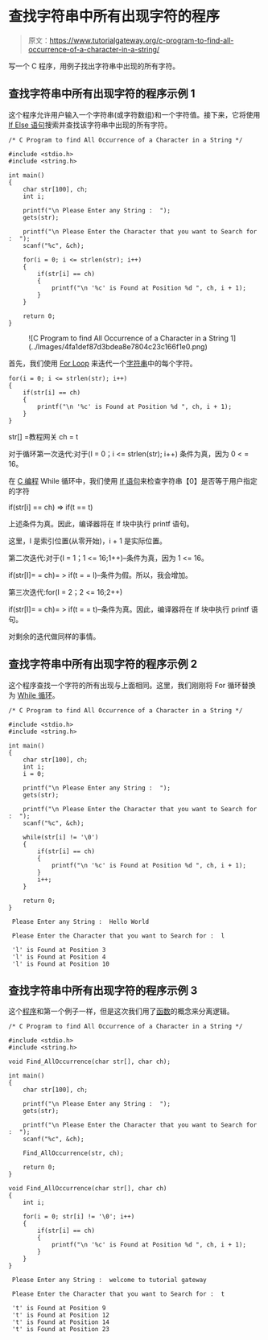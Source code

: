 # 查找字符串中所有出现字符的程序

> 原文：<https://www.tutorialgateway.org/c-program-to-find-all-occurrence-of-a-character-in-a-string/>

写一个 C 程序，用例子找出字符串中出现的所有字符。

## 查找字符串中所有出现字符的程序示例 1

这个程序允许用户输入一个字符串(或字符数组)和一个字符值。接下来，它将使用 [If Else 语句](https://www.tutorialgateway.org/if-else-statement-in-c/)搜索并查找该字符串中出现的所有字符。

```
/* C Program to find All Occurrence of a Character in a String */

#include <stdio.h>
#include <string.h>

int main()
{
  	char str[100], ch;
  	int i;

  	printf("\n Please Enter any String :  ");
  	gets(str);

  	printf("\n Please Enter the Character that you want to Search for :  ");
  	scanf("%c", &ch);

  	for(i = 0; i <= strlen(str); i++)
  	{
  		if(str[i] == ch)  
		{
  			printf("\n '%c' is Found at Position %d ", ch, i + 1);
 		}
	}

  	return 0;
}
```

<figure class="wp-block-image">![C Program to find All Occurrence of a Character in a String 1](../Images/4fa1def87d3bdea8e7804c23c166f1e0.png)</figure>

首先，我们使用 [For Loop](https://www.tutorialgateway.org/for-loop-in-c-programming/) 来迭代一个[字符串](https://www.tutorialgateway.org/c-string/)中的每个字符。

```
for(i = 0; i <= strlen(str); i++)
{
	if(str[i] == ch)  
	{
		printf("\n '%c' is Found at Position %d ", ch, i + 1);   	
	}
}
```

str[] =教程网关
ch = t

对于循环第一次迭代:对于(I = 0；i <= strlen(str); i++)
条件为真，因为 0 < = 16。

在 [C 编程](https://www.tutorialgateway.org/c-programming/) While 循环中，我们使用 [If 语句](https://www.tutorialgateway.org/if-statement-in-c/)来检查字符串【0】是否等于用户指定的字符

if(str[i] == ch) => if(t == t)

上述条件为真。因此，编译器将在 If 块中执行 printf 语句。

这里，I 是索引位置(从零开始)，i + 1 是实际位置。

第二次迭代:对于(I = 1；1 <= 16;1++)–条件为真，因为 1 <= 16。

if(str[I]= = ch)= > if(t = = l)–条件为假。所以，我会增加。

第三次迭代:for(I = 2；2 <= 16;2++)

if(str[I]= = ch)= > if(t = = t)–条件为真。因此，编译器将在 If 块中执行 printf 语句。

对剩余的迭代做同样的事情。

## 查找字符串中所有出现字符的程序示例 2

这个程序查找一个字符的所有出现与上面相同。这里，我们刚刚将 For 循环替换为 [While 循环](https://www.tutorialgateway.org/while-loop-in-c/)。

```
/* C Program to find All Occurrence of a Character in a String */

#include <stdio.h>
#include <string.h>

int main()
{
  	char str[100], ch;
  	int i;
	i = 0;

  	printf("\n Please Enter any String :  ");
  	gets(str);

  	printf("\n Please Enter the Character that you want to Search for :  ");
  	scanf("%c", &ch);

  	while(str[i] != '\0')
  	{
  		if(str[i] == ch)  
		{
  			printf("\n '%c' is Found at Position %d ", ch, i + 1);
 		}
 		i++;
	}

  	return 0;
}
```

```
 Please Enter any String :  Hello World

 Please Enter the Character that you want to Search for :  l

 'l' is Found at Position 3 
 'l' is Found at Position 4 
 'l' is Found at Position 10
```

## 查找字符串中所有出现字符的程序示例 3

这个[程序](https://www.tutorialgateway.org/c-programming-examples/)和第一个例子一样，但是这次我们用了[函数](https://www.tutorialgateway.org/functions-in-c/)的概念来分离逻辑。

```
/* C Program to find All Occurrence of a Character in a String */

#include <stdio.h>
#include <string.h>

void Find_AllOccurrence(char str[], char ch);

int main()
{
  	char str[100], ch;

  	printf("\n Please Enter any String :  ");
  	gets(str);

  	printf("\n Please Enter the Character that you want to Search for :  ");
  	scanf("%c", &ch);

  	Find_AllOccurrence(str, ch);

  	return 0;
}

void Find_AllOccurrence(char str[], char ch)
{
	int i;

	for(i = 0; str[i] != '\0'; i++)
	{
		if(str[i] == ch)
		{
			printf("\n '%c' is Found at Position %d ", ch, i + 1);
		}  
	}
}
```

```
 Please Enter any String :  welcome to tutorial gateway

 Please Enter the Character that you want to Search for :  t

 't' is Found at Position 9 
 't' is Found at Position 12 
 't' is Found at Position 14 
 't' is Found at Position 23
```